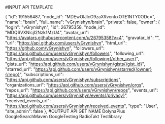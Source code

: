 #INPUT API TEMPLATE

{
    "id": 191556487,
    "node_id": "MDEwOlJlcG9zaXRvcnkxOTE1NTY0ODc=",
    "name": "brain",
    "full_name": "vGrynishyn/brain",
    "private": false,
    "owner": {
      "login": "vGrynishyn",
      "id": 26795358,
      "node_id": "MDQ6VXNlcjI2Nzk1MzU4",
      "avatar_url": "https://avatars.githubusercontent.com/u/26795358?v=4",
      "gravatar_id": "",
      "url": "https://api.github.com/users/vGrynishyn",
      "html_url": "https://github.com/vGrynishyn",
      "followers_url": "https://api.github.com/users/vGrynishyn/followers",
      "following_url": "https://api.github.com/users/vGrynishyn/following{/other_user}",
      "gists_url": "https://api.github.com/users/vGrynishyn/gists{/gist_id}",
      "starred_url": "https://api.github.com/users/vGrynishyn/starred{/owner}{/repo}",
      "subscriptions_url": "https://api.github.com/users/vGrynishyn/subscriptions",
      "organizations_url": "https://api.github.com/users/vGrynishyn/orgs",
      "repos_url": "https://api.github.com/users/vGrynishyn/repos",
      "events_url": "https://api.github.com/users/vGrynishyn/events{/privacy}",
      "received_events_url": "https://api.github.com/users/vGrynishyn/received_events",
      "type": "User",
      "site_admin": false
    },
    #OUTPUT API GET NAME
    DolynaPlus
GoogleSearchMaven
GoogleTesting
RadioTakt
Testlibrary

